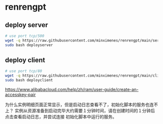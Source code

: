 # renrengpt

## deploy server
```bash
# use port tcp/500
wget -q https://raw.githubusercontent.com/minximenes/renrengpt/main/server/deploy -O deployserver
sudo bash deployserver
```
## deploy client
```bash
# use port tcp/80
wget -q https://raw.githubusercontent.com/minximenes/renrengpt/main/client/deploy -O deployclient
sudo bash deployclient
```

https://www.alibabacloud.com/help/zh/ram/user-guide/create-an-accesskey-pair

为什么实例明细页面正常显示，但是启动日志查看不了，初始化脚本的服务也连不上？
实例从资源准备到启动完毕大约需要１分钟时间，请在创建时间的１分钟后点击查看启动日志，并尝试连接
初始化脚本中运行的服务。